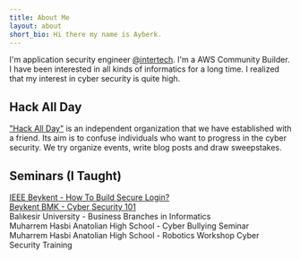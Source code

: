 ```yaml
---
title: About Me
layout: about
short_bio: Hi there my name is Ayberk.
---
```


I'm application security engineer <a href="https://www.intertech.com.tr/" target="_blank">@intertech</a>. I'm a AWS Community Builder. I have been interested in all kinds of informatics for a long time. I realized that my interest in cyber security is quite high. 

## Hack All Day
<a href="http://www.hackallday.com/" target="_blank">"Hack All Day"</a> is an independent organization that we have established with a friend. Its aim is to confuse individuals who want to progress in the cyber security. We try organize events, write blog posts and draw sweepstakes.

## Seminars (I Taught)
<a href="https://www.youtube.com/watch?v=pyRXAvTJIzc&t=1400s" target="_blank">IEEE Beykent - How To Build Secure Login?</a> <br>
<a href="https://www.facebook.com/beykentodek/posts/1305324409650299/" target="_blank">Beykent BMK - Cyber Security 101</a> <br>
Balıkesir University - Business Branches in Informatics <br>
Muharrem Hasbi Anatolian High School - Cyber Bullying Seminar <br>
Muharrem Hasbi Anatolian High School - Robotics Workshop Cyber Security Training
